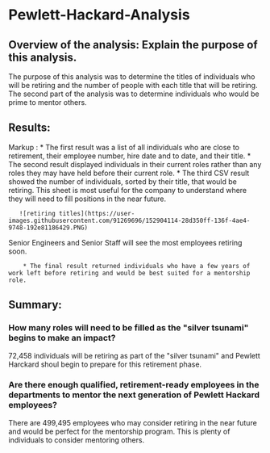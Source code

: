 # Pewlett-Hackard-Analysis

## Overview of the analysis: Explain the purpose of this analysis.
 
 The purpose of this analysis was to determine the titles of individuals who will be retiring and the number of people with each title that will be retiring.  The second part of the analysis was to determine individuals who would be prime to mentor others.

## Results:

Markup : * The first result was a list of all individuals who are close to retirement, their employee number, hire date and to date, and their title.
         * The second result displayed individuals in their current roles rather than any roles they may have held before their current role.
         * The third CSV result showed the number of individuals, sorted by their title, that would be retiring.  This sheet is most useful for the company to understand where they will need to fill positions in the near future.  
       
       ![retiring titles](https://user-images.githubusercontent.com/91269696/152904114-28d350ff-136f-4ae4-9748-192e81186429.PNG)

Senior Engineers and Senior Staff will see the most employees retiring soon.
        
        * The final result returned individuals who have a few years of work left before retiring and would be best suited for a mentorship role.
## Summary: 

### How many roles will need to be filled as the "silver tsunami" begins to make an impact?
 
 72,458 individuals will be retiring as part of the "silver tsunami" and Pewlett Harckard shoul begin to prepare for this retirement phase.

 ### Are there enough qualified, retirement-ready employees in the departments to mentor the next generation of Pewlett Hackard employees?

 There are 499,495 employees who may consider retiring in the near future and would be perfect for the mentorship program. This is plenty of individuals to consider mentoring others.
